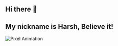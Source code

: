## Hi there 👋
## My nickname is Harsh, Believe it!
![Pixel Animation](https://i.redd.it/pznv5wvpxypd1.gif)

<!--
**himanshupunpher/himanshupunpher** is a ✨ _special_ ✨ repository because its `README.md` (this file) appears on your GitHub profile.

Here are some ideas to get you started:

- 🔭 I’m currently working on ...
- 🌱 I’m currently learning ...
- 👯 I’m looking to collaborate on ...
- 🤔 I’m looking for help with ...
- 💬 Ask me about ...
- 📫 How to reach me: ...
- 😄 Pronouns: ...
- ⚡ Fun fact: ...
-->
